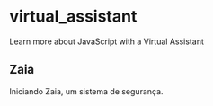 # virtual_assistant
Learn more about JavaScript with a Virtual Assistant 

## Zaia

Iniciando Zaia, um sistema de segurança.